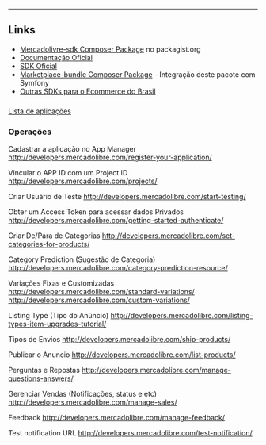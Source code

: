 ---

## Links

* [Mercadolivre-sdk Composer Package](https://packagist.org/packages/gpupo/mercadolivre-sdk) no packagist.org
* [Documentação Oficial](http://developers.mercadolibre.com/api-docs/)
* [SDK Oficial](https://github.com/mercadolibre/php-sdk)
* [Marketplace-bundle Composer Package](https://opensource.gpupo.com/MarkethubBundle/) - Integração deste pacote com Symfony
* [Outras SDKs para o Ecommerce do Brasil](https://opensource.gpupo.com/common-sdk/)



###

[Lista de aplicações](https://applications.mercadolivre.com.br/list?platform=ml)

### Operações

Cadastrar a aplicação no App Manager
http://developers.mercadolibre.com/register-your-application/

Vincular o APP ID com um Project ID
http://developers.mercadolibre.com/projects/

Criar Usuário de Teste
http://developers.mercadolibre.com/start-testing/

Obter um Access Token para acessar dados Privados
http://developers.mercadolibre.com/getting-started-authenticate/

Criar De/Para de Categorias
http://developers.mercadolibre.com/set-categories-for-products/

Category Prediction (Sugestão de Categoria)
http://developers.mercadolibre.com/category-prediction-resource/

Variações Fixas e Customizadas
http://developers.mercadolibre.com/standard-variations/
http://developers.mercadolibre.com/custom-variations/

Listing Type (Tipo do Anúncio)
http://developers.mercadolibre.com/listing-types-item-upgrades-tutorial/

Tipos de Envios
http://developers.mercadolibre.com/ship-products/

Publicar o Anuncio
http://developers.mercadolibre.com/list-products/

Perguntas e Repostas
http://developers.mercadolibre.com/manage-questions-answers/

Gerenciar Vendas (Notificações, status e etc)
http://developers.mercadolibre.com/manage-sales/

Feedback
http://developers.mercadolibre.com/manage-feedback/

Test notification URL
http://developers.mercadolibre.com/test-notification/
